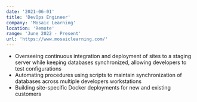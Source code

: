 ```yaml
---
date: '2021-06-01'
title: 'DevOps Engineer'
company: 'Mosaic Learning'
location: 'Remote'
range: 'June 2022 - Present'
url: 'https://www.mosaiclearning.com/'
---
```


- Overseeing continuous integration and deployment of sites to a staging server while keeping databases synchronized, allowing developers to test configurations
- Automating procedures using scripts to maintain synchronization of databases across multiple developers workstations
- Building site-specific Docker deployments for new and existing customers
